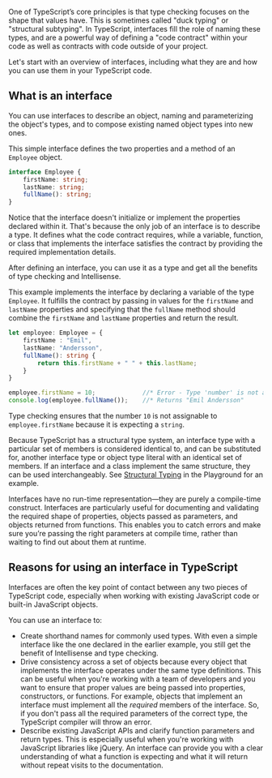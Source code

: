 One of TypeScript’s core principles is that type checking focuses on the shape that values have. This is sometimes called "duck typing" or "structural subtyping". In TypeScript, interfaces fill the role of naming these types, and are a powerful way of defining a "code contract" within your code as well as contracts with code outside of your project.

Let's start with an overview of interfaces, including what they are and how you can use them in your TypeScript code.

## What is an interface

You can use interfaces to describe an object, naming and parameterizing the object's types, and to compose existing named object types into new ones.

This simple interface defines the two properties and a method of an `Employee` object.

```typescript
interface Employee {
    firstName: string;
    lastName: string;
    fullName(): string;
}
```

Notice that the interface doesn't initialize or implement the properties declared within it. That's because the only job of an interface is to describe a type. It defines what the code contract requires, while a variable, function, or class that implements the interface satisfies the contract by providing the required implementation details.

After defining an interface, you can use it as a type and get all the benefits of type checking and Intellisense.

This example implements the interface by declaring a variable of the type `Employee`. It fulfills the contract by passing in values for the `firstName` and `lastName` properties and specifying that the `fullName` method should combine the `firstName` and `lastName` properties and return the result.

```typescript
let employee: Employee = {
    firstName : "Emil",
    lastName: "Andersson",
    fullName(): string {
        return this.firstName + " " + this.lastName;
    }
}

employee.firstName = 10;             //* Error - Type 'number' is not assignable to type 'string'
console.log(employee.fullName());    //* Returns "Emil Andersson"
```

Type checking ensures that the number `10` is not assignable to `employee.firstName` because it is expecting a `string`.

Because TypeScript has a structural type system, an interface type with a particular set of members is considered identical to, and can be substituted for, another interface type or object type literal with an identical set of members. If an interface and a class implement the same structure, they can be used interchangeably. See [Structural Typing](https://www.typescriptlang.org/play#example/structural-typing) in the Playground for an example.

Interfaces have no run-time representation—they are purely a compile-time construct. Interfaces are particularly useful for documenting and validating the required shape of properties, objects passed as parameters, and objects returned from functions. This enables you to catch errors and make sure you’re passing the right parameters at compile time, rather than waiting to find out about them at runtime.

## Reasons for using an interface in TypeScript

Interfaces are often the key point of contact between any two pieces of TypeScript code, especially when working with existing JavaScript code or built-in JavaScript objects.

You can use an interface to:

- Create shorthand names for commonly used types. With even a simple interface like the one declared in the earlier example, you still get the benefit of Intellisense and type checking.
- Drive consistency across a set of objects because every object that implements the interface operates under the same type definitions. This can be useful when you're working with a team of developers and you want to ensure that proper values are being passed into properties, constructors, or functions. For example, objects that implement an interface must implement all the *required* members of the interface. So, if you don't pass all the required parameters of the correct type, the TypeScript compiler will throw an error.
- Describe existing JavaScript APIs and clarify function parameters and return types. This is especially useful when you're working with JavaScript libraries like jQuery. An interface can provide you with a clear understanding of what a function is expecting and what it will return without repeat visits to the documentation.

